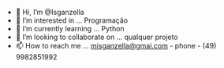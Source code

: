 - 👋 Hi, I’m @Isganzella
- 👀 I’m interested in ... Programação
- 🌱 I’m currently learning ... Python
- 💞️ I’m looking to collaborate on ... qualquer projeto
- 📫 How to reach me ... misganzella@gmai.com - phone - (49) 9982851992

<!---
Isganzella/Isganzella is a ✨ special ✨ repository because its `README.md` (this file) appears on your GitHub profile.
You can click the Preview link to take a look at your changes.
--->
